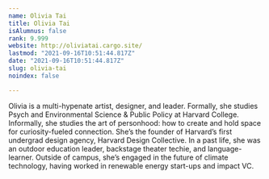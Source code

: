 ```yaml
---
name: Olivia Tai
title: Olivia Tai
isAlumnus: false
rank: 9.999
website: http://oliviatai.cargo.site/
lastmod: "2021-09-16T10:51:44.817Z"
date: "2021-09-16T10:51:44.817Z"
slug: olivia-tai
noindex: false

---
```

Olivia is a multi-hypenate artist, designer, and leader. Formally, she studies Psych and Environmental Science & Public Policy at Harvard College. Informally, she studies the art of personhood: how to create and hold space for curiosity-fueled connection. She’s the founder of Harvard’s first undergrad design agency, Harvard Design Collective. In a past life, she was an outdoor education leader, backstage theater techie, and language-learner. Outside of campus, she’s engaged in the future of climate technology, having worked in renewable energy start-ups and impact VC.
